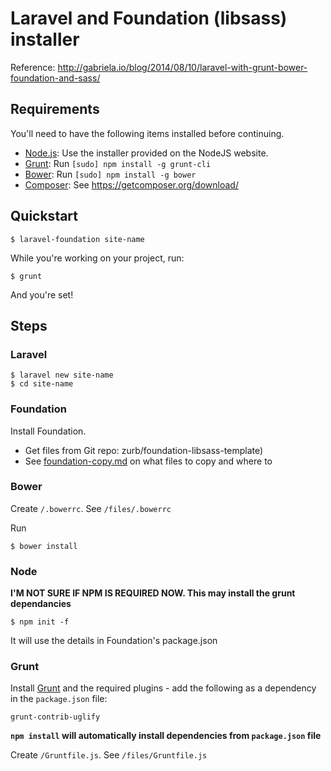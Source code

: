 # Laravel and Foundation (libsass) installer

Reference: http://gabriela.io/blog/2014/08/10/laravel-with-grunt-bower-foundation-and-sass/


## Requirements

You'll need to have the following items installed before continuing.

  * [Node.js](http://nodejs.org): Use the installer provided on the NodeJS website.
  * [Grunt](http://gruntjs.com/): Run `[sudo] npm install -g grunt-cli`
  * [Bower](http://bower.io): Run `[sudo] npm install -g bower`
  * [Composer](https://getcomposer.org/): See https://getcomposer.org/download/


## Quickstart

    $ laravel-foundation site-name

While you're working on your project, run:

    $ grunt

And you're set!



## Steps

### Laravel

    $ laravel new site-name
    $ cd site-name


### Foundation

Install Foundation.

* Get files from Git repo: zurb/foundation-libsass-template)
* See [foundation-copy.md](foundation-copy.md) on what files to copy and where to


### Bower

Create `/.bowerrc`. See `/files/.bowerrc`

Run

    $ bower install


### Node

**I'M NOT SURE IF NPM IS REQUIRED NOW. This may install the grunt dependancies**

    $ npm init -f

It will use the details in Foundation's package.json


### Grunt

Install [Grunt](http://gruntjs.com/) and the required plugins - add the following as a dependency in the `package.json` file:

    grunt-contrib-uglify

**`npm install` will automatically install dependencies from `package.json` file**


Create `/Gruntfile.js`. See `/files/Gruntfile.js`
